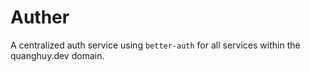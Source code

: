 # Auther

A centralized auth service using `better-auth` for all services within the quanghuy.dev domain.
